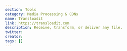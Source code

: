 ```yaml
---
section: Tools
category: Media Processing & CDNs
name: Transloadit
link: https://transloadit.com
description: Receive, transform, or deliver any file.
twitter:
creator:
tags: []
---
```

